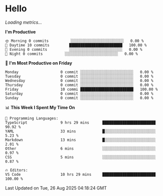# Hello

<!-- METRICS:START -->
<p><em>Loading metrics…</em></p>
<!-- METRICS:END -->

<!--START_SECTION:waka-->
**I'm Productive**

```text
🌞 Morning 0 commits          ░░░░░░░░░░░░░░░░░░░░░░░░   0.00 % 
🌆 Daytime 10 commits         ████████████████████████   100.00 % 
🌃 Evening 0 commits          ░░░░░░░░░░░░░░░░░░░░░░░░   0.00 % 
🌙 Night 0 commits          ░░░░░░░░░░░░░░░░░░░░░░░░   0.00 % 
```
📅 **I'm Most Productive on Friday**

```text
Monday                   0 commit ░░░░░░░░░░░░░░░░░░░░░░░░   0.00 % 
Tuesday                  0 commit ░░░░░░░░░░░░░░░░░░░░░░░░   0.00 % 
Wednesday                0 commit ░░░░░░░░░░░░░░░░░░░░░░░░   0.00 % 
Thursday                 0 commit ░░░░░░░░░░░░░░░░░░░░░░░░   0.00 % 
Friday                   10 commi ████████████████████████   100.00 % 
Saturday                 0 commit ░░░░░░░░░░░░░░░░░░░░░░░░   0.00 % 
Sunday                   0 commit ░░░░░░░░░░░░░░░░░░░░░░░░   0.00 % 
```

📊 **This Week I Spent My Time On**

```text
💬 Programming Languages: 
TypeScript               9 hrs 29 mins      ████████████████████████   90.92 % 
YAML                     33 mins            █░░░░░░░░░░░░░░░░░░░░░░░   5.23 % 
Markdown                 13 mins            █░░░░░░░░░░░░░░░░░░░░░░░   2.01 % 
Other                    6 mins             ░░░░░░░░░░░░░░░░░░░░░░░░   0.97 % 
CSS                      5 mins             ░░░░░░░░░░░░░░░░░░░░░░░░   0.87 % 

🔥 Editors: 
VS Code                  10 hrs 29 mins     ████████████████████████   100.00 % 
```

 Last Updated on Tue, 26 Aug 2025 04:18:24 GMT
<!--END_SECTION:waka-->
